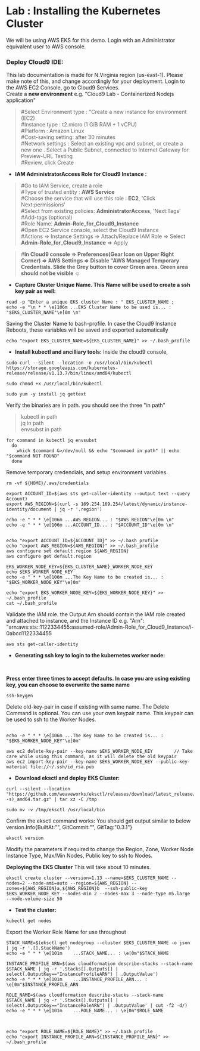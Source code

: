# Lab : Installing the Kubernetes Cluster
We will be using AWS EKS for this demo. Login with an Administrator equivalent user to AWS console.

### Deploy Cloud9 IDE:
This lab documentation is made for N.Virginia region (us-east-1). Please make note of this, and change accordingly for your deployment.
Login to the AWS EC2 Console, go to Cloud9 Services. <br/>
Create a **new environment** e.g. "Cloud9 Lab - Containerized Nodejs application" <br/>
>#Select Environment type : "Create a new instance for environment (EC2)<br/>
>#Instance type : t2.micro (1 GiB RAM + 1 vCPU)  <br/>
>#Platform : Amazon Linux <br/>
>#Cost-saving setting: after 30 minutes <br/>
>#Network settings : Select an existing vpc and subnet, or create a new one . Select a Public Subnet, connected to Internet Gateway for Preview-URL Testing <br/>
>#Review, click Create <br/>

* **IAM AdministratorAccess Role for Cloud9 Instance :**
>#Go to IAM Service, create a role <br/>
>#Type of trusted entity : **AWS Service** <br/>
>#Choose the service that will use this role : **EC2**, 'Click Next:permissions' <br/>
>#Select from existing policies: **AdministratorAccess**, 'Next:Tags'  <br/>
>#Add-tags (optional) <br/>
>#Role Name: **Admin-Role_for_Cloud9_Instance** <br/>
>#Open EC2 Service console, select the Cloud9 Instance <br/>
>#Actions => Instance Settings => Attach/Replace IAM Role => Select **Admin-Role_for_Cloud9_Instance** => Apply<br/>

>#**In Cloud9 console => Preferences(Gear Icon on Upper Right Corner) => AWS Settings => Disable "AWS Managed Temporary Credentials. Slide the Grey button to cover Green area. Green area should not be visible** :relaxed:  <br/>


* **Capture Cluster Unique Name. This Name will be used to create a ssh key pair as well:**
```
read -p "Enter a unique EKS cluster Name : " EKS_CLUSTER_NAME ; 
echo -e "\n * * \e[106m ...EKS Cluster Name to be used is... : "$EKS_CLUSTER_NAME"\e[0m \n"

```
Saving the Cluster Name to bash-profile. In case the Cloud9 Instance Reboots, these variables will be saved and exported automatically
```
echo "export EKS_CLUSTER_NAME=${EKS_CLUSTER_NAME}" >> ~/.bash_profile
```


* **Install kubectl and ancilliary tools:**
Inside the cloud9 console, 
```
sudo curl --silent --location -o /usr/local/bin/kubectl https://storage.googleapis.com/kubernetes-release/release/v1.13.7/bin/linux/amd64/kubectl

sudo chmod +x /usr/local/bin/kubectl

sudo yum -y install jq gettext

```
Verify the binaries are in path. you should see the three "in path"
</br>
>kubectl in path</br>
>jq in path</br>
>envsubst in path</br>
```
for command in kubectl jq envsubst
  do
    which $command &>/dev/null && echo "$command in path" || echo "$command NOT FOUND"
  done

```
Remove temporary credendials, and setup environment variables.

```
rm -vf ${HOME}/.aws/credentials

export ACCOUNT_ID=$(aws sts get-caller-identity --output text --query Account)
export AWS_REGION=$(curl -s 169.254.169.254/latest/dynamic/instance-identity/document | jq -r '.region')

echo -e " * * \e[106m ...AWS_REGION... : "$AWS_REGION"\e[0m \n"
echo -e " * * \e[106m ...ACCOUNT_ID... : "$ACCOUNT_ID"\e[0m \n"


echo "export ACCOUNT_ID=${ACCOUNT_ID}" >> ~/.bash_profile
echo "export AWS_REGION=${AWS_REGION}" >> ~/.bash_profile
aws configure set default.region ${AWS_REGION}
aws configure get default.region

EKS_WORKER_NODE_KEY=${EKS_CLUSTER_NAME}_WORKER_NODE_KEY
echo $EKS_WORKER_NODE_KEY
echo -e " * * \e[106m ...The Key Name to be created is... : "$EKS_WORKER_NODE_KEY"\e[0m"

echo "export EKS_WORKER_NODE_KEY=${EKS_WORKER_NODE_KEY}" >> ~/.bash_profile
cat ~/.bash_profile

```
Validate the IAM role. the Output Arn should contain the IAM role created and attached to instance, and the Instance ID
e.g.  "Arn": "arn:aws:sts::1122334455:assumed-role/Admin-Role_for_Cloud9_Instance/i-0abcd1122334455<br/>
```
aws sts get-caller-identity
```

* **Generating ssh key to login to the kubernetes worker node:**
</br>

**Press enter three times to accept defaults. In case you are using existing key, you can choose to overwrite the same name**
</br>
```
ssh-keygen
```
Delete old-key-pair in case if existing with same name. The Delete Command is optional. You can use your own keypair name. 
This keypair can be used to ssh to the Worker Nodes.
```

echo -e " * * \e[106m ...The Key Name to be created is... : "$EKS_WORKER_NODE_KEY"\e[0m"

aws ec2 delete-key-pair --key-name $EKS_WORKER_NODE_KEY        // Take care while using this command, as it will delete the old keypair
aws ec2 import-key-pair --key-name $EKS_WORKER_NODE_KEY --public-key-material file://~/.ssh/id_rsa.pub
```


* **Download eksctl and deploy EKS Cluster:**
```
curl --silent --location "https://github.com/weaveworks/eksctl/releases/download/latest_release/eksctl_$(uname -s)_amd64.tar.gz" | tar xz -C /tmp

sudo mv -v /tmp/eksctl /usr/local/bin
```
Confirm the eksctl command works:  You should get output similar to below </br>
version.Info{BuiltAt:"", GitCommit:"", GitTag:"0.3.1"}</br>
```
eksctl version
```
Modify the parameters if required to change the Region, Zone, Worker Node Instance Type, Max/Min Nodes, Public key to ssh to Nodes.
</br>

**Deploying the EKS Cluster**
This will take about 10 minutes. 
```
eksctl create cluster --version=1.13 --name=$EKS_CLUSTER_NAME --nodes=2 --node-ami=auto --region=${AWS_REGION} --zones=${AWS_REGION}a,${AWS_REGION}b  --ssh-public-key $EKS_WORKER_NODE_KEY --nodes-min 2 --nodes-max 3 --node-type m5.large --node-volume-size 50
```

* **Test the cluster:**
```
kubectl get nodes
```
Export the Worker Role Name for use throughout
```
STACK_NAME=$(eksctl get nodegroup --cluster $EKS_CLUSTER_NAME -o json | jq -r '.[].StackName')
echo -e " * * \e[101m	 ...STACK_NAME... : \e[0m"$STACK_NAME 

INSTANCE_PROFILE_ARN=$(aws cloudformation describe-stacks --stack-name $STACK_NAME | jq -r '.Stacks[].Outputs[] | select(.OutputKey=="InstanceProfileARN") | .OutputValue')
echo -e " * * \e[101m	 ...INSTANCE_PROFILE_ARN... : \e[0m"$INSTANCE_PROFILE_ARN

ROLE_NAME=$(aws cloudformation describe-stacks --stack-name $STACK_NAME | jq -r '.Stacks[].Outputs[] | select(.OutputKey=="InstanceRoleARN") | .OutputValue' | cut -f2 -d/)
echo -e " * * \e[101m	 ...ROLE_NAME... : \e[0m"$ROLE_NAME



echo "export ROLE_NAME=${ROLE_NAME}" >> ~/.bash_profile
echo "export INSTANCE_PROFILE_ARN=${INSTANCE_PROFILE_ARN}" >> ~/.bash_profile
```

